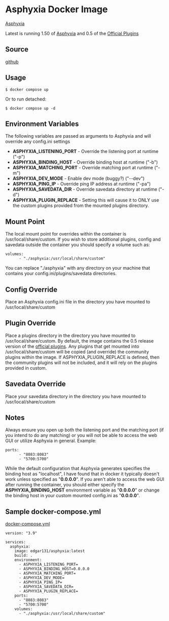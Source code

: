 # Asphyxia Docker Image #
[Asphyxia](https://asphyxia-core.github.io/)

Latest is running 1.50 of [Asphyxia](https://asphyxia-core.github.io/) and 0.5 of the [Official Plugins](https://github.com/asphyxia-core/plugins)

## Source ##
[github](https://github.com/edgar131/docker-asphyxia)

## Usage ##
```
$ docker compose up
```
Or to run detached:
```
$ docker compose up -d
```

## Environment Variables ##
The following variables are passed as arguments to Asphyxia and will override any config.ini settings

- **ASPHYXIA_LISTENING_PORT** - Override the listening port at runtime ("-p")
- **ASPHYXIA_BINDING_HOST** - Override binding host at runtime ("-b")
- **ASPHYXIA_MATCHING_PORT** - Override matching port at runtime ("-m")
- **ASPHYXIA_DEV_MODE** - Enable dev mode (buggy?) ("--dev")
- **ASPHYXIA_PING_IP** - Override ping IP address at runtime ("-pa")
- **ASPHYXIA_SAVEDATA_DIR** - Override savedata directory at runtime ("-d")
- **ASPHYXIA_PLUGIN_REPLACE** - Setting this will cause it to ONLY use the custom plugins provided from the mounted plugins directory.

## Mount Point ##
The local mount point for overrides within the container is /usr/local/share/custom.  If you wish to store additional plugins, config and savedata outside the container you should specify a volume such as:
```
volumes:
      - "./asphyxia:/usr/local/share/custom"
```

You can replace "./asphyxia" with any directory on your machine that contains your config.ini/plugins/savedata directories.

## Config Override ##
Place an Asphyxia config.ini file in the directory you have mounted to /usr/local/share/custom

## Plugin Override ##
Place a plugins directory in the directory you have mounted to /usr/local/share/custom. By default, the image contains the 0.5 release version of the [official plugins](https://github.com/asphyxia-core/plugins).  Any plugins that get mounted into /usr/local/share/custom will be copied (and override) the community plugins within the image.  If ASPHYXIA_PLUGIN_REPLACE is defined, then the community plugins will not be included, and it will rely on the plugins provided in custom.

## Savedata Override ##
Place your savedata directory in the directory you have mounted to /usr/local/share/custom

## Notes ##
Always ensure you open up both the listening port and the matching port (if you intend to do any matching) or you will not be able to access the web GUI or utilize Asphyxia in general.
Example:
```
ports:
      - "8083:8083"
      - "5700:5700"
```

While the default configuration that Asphyxia generates specifies the binding host as "localhost", I have found that in docker it typically doesn't work unless specified as "**0.0.0.0**".  If you aren't able to access the web GUI after running the container, you should either specify the **ASPHYXIA_BINDING_HOST** environment variable as "**0.0.0.0**" or change the binding host in your custom mounted config.ini as "**0.0.0.0**".

## Sample docker-compose.yml ##
[docker-compose.yml](https://github.com/edgar131/docker-asphyxia/blob/master/docker-compose.yml)
```
version: "3.9"

services:
  asphyxia:
    image: edgar131/asphyxia:latest
    build: .
    environment:
      - ASPHYXIA_LISTENING_PORT=
      - ASPHYXIA_BINDING_HOST=0.0.0.0
      - ASPHYXIA_MATCHING_PORT=
      - ASPHYXIA_DEV_MODE=
      - ASPHYXIA_PING_IP=
      - ASPHYXIA_SAVEDATA_DIR=
      - ASPHYXIA_PLUGIN_REPLACE=
    ports:
      - "8083:8083"
      - "5700:5700"
    volumes:
      - "./asphyxia:/usr/local/share/custom"
```
